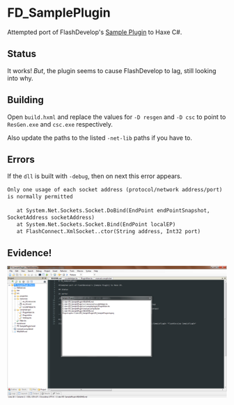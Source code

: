 # FD_SamplePlugin

Attempted port of FlashDevelop's [Sample Plugin] to Haxe C#.

## Status

It works! _But_, the plugin seems to cause FlashDevelop to lag, still looking into why.

## Building

Open `build.hxml` and replace the values for `-D resgen` and `-D csc` to point to
`ResGen.exe` and `csc.exe` respectively.

Also update the paths to the listed `-net-lib` paths if you have to.

## Errors

If the `dll` is built with `-debug`, then on next this error appears.

```
Only one usage of each socket address (protocol/network address/port) is normally permitted

   at System.Net.Sockets.Socket.DoBind(EndPoint endPointSnapshot, SocketAddress socketAddress)
   at System.Net.Sockets.Socket.Bind(EndPoint localEP)
   at FlashConnect.XmlSocket..ctor(String address, Int32 port)
```

## Evidence!

![haxe gen flashdevelop plugin](hxplugin.png)

[Sample Plugin]: https://github.com/fdorg/flashdevelop/tree/development/External/Plugins/SamplePlugin "FlashDevelop SamplePlugin"